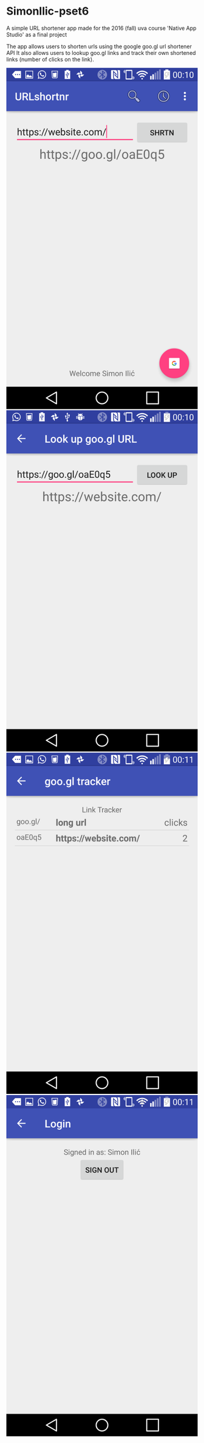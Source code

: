 # SimonIlic-pset6
A simple URL shortener app made for the 2016 (fall) uva course 'Native App Studio' as a final project

The app allows users to shorten urls using the google goo.gl url shortener API
It also allows users to lookup goo.gl links and track their own shortened links (number of clicks on the link).


![ScreenShot](/doc/Screenshot_shorten.png?raw=true "Home Screen")
![ScreenShot](/doc/Screenshot_lookup.png?raw=true "Lookup")
![ScreenShot](/doc/Screenshot_history.png?raw=true "History list")
![ScreenShot](/doc/Screenshot_sign_in.png?raw=true "Sign in with google")

